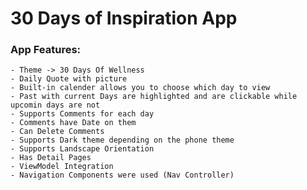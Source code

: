 # 30 Days of Inspiration App

### App Features:

    - Theme -> 30 Days Of Wellness
    - Daily Quote with picture
    - Built-in calender allows you to choose which day to view
    - Past with current Days are highlighted and are clickable while upcomin days are not
    - Supports Comments for each day
    - Comments have Date on them
    - Can Delete Comments
    - Supports Dark theme depending on the phone theme
    - Supports Landscape Orientation
    - Has Detail Pages
    - ViewModel Integration
    - Navigation Components were used (Nav Controller)
